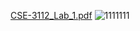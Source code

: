 [CSE-3112_Lab_1.pdf](https://github.com/muhammadbadrul1234/Computer-Science-and-Engineering/files/8884725/CSE-3112_Lab_1.pdf)
![1111111](https://user-images.githubusercontent.com/97453992/173204448-8a7b1b2b-5ea6-456f-a645-4ea0f9a1d8f5.png)
